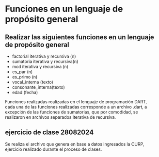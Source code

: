 # Funciones en un lenguaje de propósito general
## Realizar las siguientes funciones en un lenguaje de propósito general
- factorial iterativa y recursiva (n)
- sumatoria iterativa y recursiva(n)
- mcd iterativa y recursiva (n)
- es_par (n)
- es_primo (n)
- vocal_interna (texto)
- consonante_interna(texto)
- edad (fecha)

Funciones realizadas realizadas en el lenguaje de programación DART, cada una de las funciones realizadas corresponde a un archivo .dart, a excepción de las funciones de sumatorias, que por comodidad, se realizaron en archivos separados iterativa de recursiva.

## ejercicio de clase 28082024
Se realiza el archivo que genera en base a datos ingresados la CURP, ejercicio realizado durante el proceso de clases.